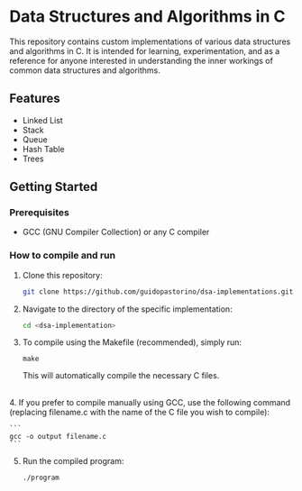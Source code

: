 # Data Structures and Algorithms in C

This repository contains custom implementations of various data structures and algorithms in C. It is intended for learning, experimentation, and as a reference for anyone interested in understanding the inner workings of common data structures and algorithms.

## Features
  - Linked List
  - Stack
  - Queue
  - Hash Table
  - Trees

## Getting Started

### Prerequisites
- GCC (GNU Compiler Collection) or any C compiler

### How to compile and run

1. Clone this repository:

    ```bash
    git clone https://github.com/guidopastorino/dsa-implementations.git
    ```

2. Navigate to the directory of the specific implementation:

    ```bash
    cd <dsa-implementation>
    ```

3. To compile using the Makefile (recommended), simply run:
    ```
    make
    ```
    This will automatically compile the necessary C files.
<br/>
4. If you prefer to compile manually using GCC, use the following command (replacing filename.c with the name of the C file you wish to compile):

    ```
    gcc -o output filename.c
    ```

5. Run the compiled program:

    ```
    ./program
    ```